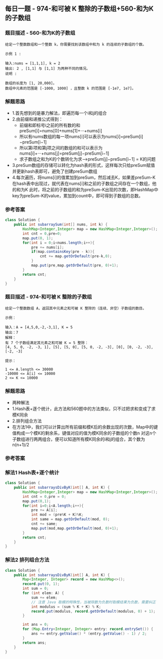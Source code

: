 ## 每日一题 - 974-和可被 K 整除的子数组+560-和为K的子数组


### 题目描述 - 560-和为K的子数组
```
给定一个整数数组和一个整数 k，你需要找到该数组中和为 k 的连续的子数组的个数。

示例 1 :

输入:nums = [1,1,1], k = 2
输出: 2 , [1,1] 与 [1,1] 为两种不同的情况。
说明 :

数组的长度为 [1, 20,000]。
数组中元素的范围是 [-1000, 1000] ，且整数 k 的范围是 [-1e7, 1e7]。

```
### 解题思路
* 1.首先想到的是暴力解法，即遍历每一个i和j的组合
* 2.由前缀和递推公式得到：
  * 前缀和即标号i之前的所有数的和 preSum[i]=nums[0]+nums[1]+···+nums[i]
  * 所以有nums数组的每一项nums[i]可以表示为nums[i]=preSum[i]−preSum[i−1]
  * 所以第i项和第j项之间的数组的和可以表示为nums[i]+···+nums[j]=preSum[j]−preSum[i−1]
  * 求子数组之和为K的个数转化为求——>preSum[j]−preSum[i−1] = K的问题
* 3.preSum数组的存储可以转化为hash表的形式，这样每次只给preSum赋值并更新hash表即可，避免了创建preSum数组
* 4.每次遍历，将nums[i]的值累加到preSum，然后减去K，如果差preSum-K在hash表中出现过，就代表在nums[i]和之前的子数组之间存在一个数组，他的和为K
  此时，将之前的子数组的和为preSum-K出现的次数，即HashMap中key为preSum-K的value，累加到count中，即可得到子数组的总数。
### 参考答案

```java
class Solution {
    public int subarraySum(int[] nums, int k) {
        HashMap<Integer,Integer> map = new HashMap<Integer,Integer>();
        int cnt = 0,pre=0;
        map.put(0, 1);
        for(int i = 0;i<nums.length;i++){
            pre += nums[i];
            if(map.containsKey(pre - k)){
                cnt += map.getOrDefault(pre-k,0);
            }
            map.put(pre,map.getOrDefault(pre, 0)+1);
        }
        return cnt;
    }
}
```

### 题目描述 - 974-和可被 K 整除的子数组
```
给定一个整数数组 A，返回其中元素之和可被 K 整除的（连续、非空）子数组的数目。

示例：

输入：A = [4,5,0,-2,-3,1], K = 5
输出：7
解释：
有 7 个子数组满足其元素之和可被 K = 5 整除：
[4, 5, 0, -2, -3, 1], [5], [5, 0], [5, 0, -2, -3], [0], [0, -2, -3], [-2, -3]

提示：

1 <= A.length <= 30000
-10000 <= A[i] <= 10000
2 <= K <= 10000

```
### 解题思路
* 两种解法
 * 1.Hash表+逐个统计，此方法和560题中的方法类似，只不过把求和变成了求模K同余
 * 2.排列组合方法
  * 在方法1中，我们可以计算出所有前缀和模K后的余数出现的次数，Map中的键值构成一个模K的剩余系，键值对应的值为模K同余的子数组的个数n
    对这n个子数组进行两两组合，便可以知道所有模K同余的i和j的组合，其个数为n(n+1)/2
    
### 参考答案
### 解法1 Hash表+逐个统计
```java
class Solution {
    public int subarraysDivByK(int[] A, int K) {
        HashMap<Integer,Integer> map = new HashMap<Integer,Integer>();
        int cnt = 0,pre = 0;
        map.put(0,1);
        for(int i=0;i<A.length;i++){
            pre += A[i];
            int mod = (pre%K + K)%K;
            int same = map.getOrDefault(mod, 0);
            cnt += same;
            map.put(mod,map.getOrDefault(mod, 0)+1);
        }
        return cnt;
    }
}
```
### 解法2 排列组合方法
```java
class Solution {
    public int subarraysDivByK(int[] A, int K) {
        Map<Integer, Integer> record = new HashMap<>();
        record.put(0, 1);
        int sum = 0;
        for (int elem: A) {
            sum += elem;
            // 注意 Java 取模的特殊性，当被除数为负数时取模结果为负数，需要纠正
            int modulus = (sum % K + K) % K;
            record.put(modulus, record.getOrDefault(modulus, 0) + 1);
        }

        int ans = 0;
        for (Map.Entry<Integer, Integer> entry: record.entrySet()) {
		    ans += entry.getValue() * (entry.getValue() - 1) / 2;
		}
        return ans;
    }
}
```

